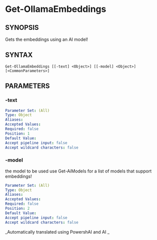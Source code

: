 ﻿---
external help file: powershai-help.xml
schema: 2.0.0
powershai: true
---

# Get-OllamaEmbeddings

## SYNOPSIS <!--!= @#Synop !-->
Gets the embeddings using an AI model!

## SYNTAX <!--!= @#Syntax !-->

```
Get-OllamaEmbeddings [[-text] <Object>] [[-model] <Object>] [<CommonParameters>]
```

## PARAMETERS <!--!= @#Params !-->

### -text

```yml
Parameter Set: (All)
Type: Object
Aliases: 
Accepted Values: 
Required: false
Position: 1
Default Value: 
Accept pipeline input: false
Accept wildcard characters: false
```

### -model
the model to be used 
use Get-AiModels for a list of models that support embeddings!

```yml
Parameter Set: (All)
Type: Object
Aliases: 
Accepted Values: 
Required: false
Position: 2
Default Value: 
Accept pipeline input: false
Accept wildcard characters: false
```


<!--PowershaiAiDocBlockStart-->
_Automatically translated using PowershAI and AI
_
<!--PowershaiAiDocBlockEnd-->
